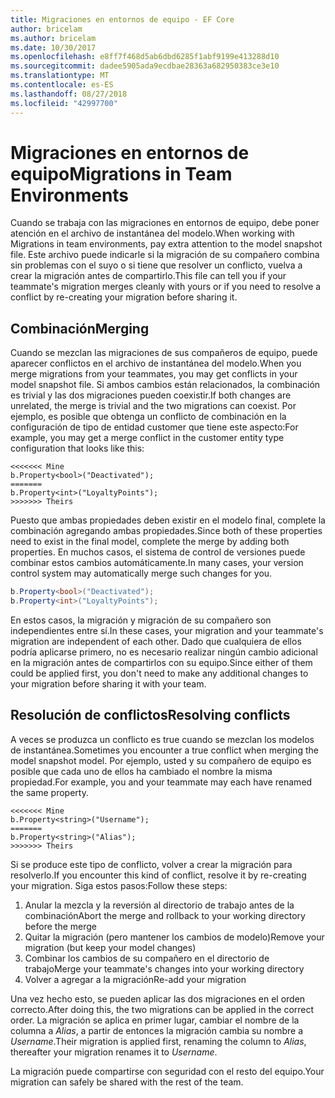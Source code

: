 ```yaml
---
title: Migraciones en entornos de equipo - EF Core
author: bricelam
ms.author: bricelam
ms.date: 10/30/2017
ms.openlocfilehash: e8ff7f468d5ab6dbd6285f1abf9199e413288d10
ms.sourcegitcommit: dadee5905ada9ecdbae28363a682950383ce3e10
ms.translationtype: MT
ms.contentlocale: es-ES
ms.lasthandoff: 08/27/2018
ms.locfileid: "42997700"
---
```

<a name="migrations-in-team-environments"></a><span data-ttu-id="02072-102">Migraciones en entornos de equipo</span><span class="sxs-lookup"><span data-stu-id="02072-102">Migrations in Team Environments</span></span>
===============================
<span data-ttu-id="02072-103">Cuando se trabaja con las migraciones en entornos de equipo, debe poner atención en el archivo de instantánea del modelo.</span><span class="sxs-lookup"><span data-stu-id="02072-103">When working with Migrations in team environments, pay extra attention to the model snapshot file.</span></span> <span data-ttu-id="02072-104">Este archivo puede indicarle si la migración de su compañero combina sin problemas con el suyo o si tiene que resolver un conflicto, vuelva a crear la migración antes de compartirlo.</span><span class="sxs-lookup"><span data-stu-id="02072-104">This file can tell you if your teammate's migration merges cleanly with yours or if you need to resolve a conflict by re-creating your migration before sharing it.</span></span>

<a name="merging"></a><span data-ttu-id="02072-105">Combinación</span><span class="sxs-lookup"><span data-stu-id="02072-105">Merging</span></span>
-------
<span data-ttu-id="02072-106">Cuando se mezclan las migraciones de sus compañeros de equipo, puede aparecer conflictos en el archivo de instantánea del modelo.</span><span class="sxs-lookup"><span data-stu-id="02072-106">When you merge migrations from your teammates, you may get conflicts in your model snapshot file.</span></span> <span data-ttu-id="02072-107">Si ambos cambios están relacionados, la combinación es trivial y las dos migraciones pueden coexistir.</span><span class="sxs-lookup"><span data-stu-id="02072-107">If both changes are unrelated, the merge is trivial and the two migrations can coexist.</span></span> <span data-ttu-id="02072-108">Por ejemplo, es posible que obtenga un conflicto de combinación en la configuración de tipo de entidad customer que tiene este aspecto:</span><span class="sxs-lookup"><span data-stu-id="02072-108">For example, you may get a merge conflict in the customer entity type configuration that looks like this:</span></span>

    <<<<<<< Mine
    b.Property<bool>("Deactivated");
    =======
    b.Property<int>("LoyaltyPoints");
    >>>>>>> Theirs

<span data-ttu-id="02072-109">Puesto que ambas propiedades deben existir en el modelo final, complete la combinación agregando ambas propiedades.</span><span class="sxs-lookup"><span data-stu-id="02072-109">Since both of these properties need to exist in the final model, complete the merge by adding both properties.</span></span> <span data-ttu-id="02072-110">En muchos casos, el sistema de control de versiones puede combinar estos cambios automáticamente.</span><span class="sxs-lookup"><span data-stu-id="02072-110">In many cases, your version control system may automatically merge such changes for you.</span></span>

``` csharp
b.Property<bool>("Deactivated");
b.Property<int>("LoyaltyPoints");
```

<span data-ttu-id="02072-111">En estos casos, la migración y migración de su compañero son independientes entre sí.</span><span class="sxs-lookup"><span data-stu-id="02072-111">In these cases, your migration and your teammate's migration are independent of each other.</span></span> <span data-ttu-id="02072-112">Dado que cualquiera de ellos podría aplicarse primero, no es necesario realizar ningún cambio adicional en la migración antes de compartirlos con su equipo.</span><span class="sxs-lookup"><span data-stu-id="02072-112">Since either of them could be applied first, you don't need to make any additional changes to your migration before sharing it with your team.</span></span>

<a name="resolving-conflicts"></a><span data-ttu-id="02072-113">Resolución de conflictos</span><span class="sxs-lookup"><span data-stu-id="02072-113">Resolving conflicts</span></span>
-------------------
<span data-ttu-id="02072-114">A veces se produzca un conflicto es true cuando se mezclan los modelos de instantánea.</span><span class="sxs-lookup"><span data-stu-id="02072-114">Sometimes you encounter a true conflict when merging the model snapshot model.</span></span> <span data-ttu-id="02072-115">Por ejemplo, usted y su compañero de equipo es posible que cada uno de ellos ha cambiado el nombre la misma propiedad.</span><span class="sxs-lookup"><span data-stu-id="02072-115">For example, you and your teammate may each have renamed the same property.</span></span>

    <<<<<<< Mine
    b.Property<string>("Username");
    =======
    b.Property<string>("Alias");
    >>>>>>> Theirs

<span data-ttu-id="02072-116">Si se produce este tipo de conflicto, volver a crear la migración para resolverlo.</span><span class="sxs-lookup"><span data-stu-id="02072-116">If you encounter this kind of conflict, resolve it by re-creating your migration.</span></span> <span data-ttu-id="02072-117">Siga estos pasos:</span><span class="sxs-lookup"><span data-stu-id="02072-117">Follow these steps:</span></span>

1. <span data-ttu-id="02072-118">Anular la mezcla y la reversión al directorio de trabajo antes de la combinación</span><span class="sxs-lookup"><span data-stu-id="02072-118">Abort the merge and rollback to your working directory before the merge</span></span>
2. <span data-ttu-id="02072-119">Quitar la migración (pero mantener los cambios de modelo)</span><span class="sxs-lookup"><span data-stu-id="02072-119">Remove your migration (but keep your model changes)</span></span>
3. <span data-ttu-id="02072-120">Combinar los cambios de su compañero en el directorio de trabajo</span><span class="sxs-lookup"><span data-stu-id="02072-120">Merge your teammate's changes into your working directory</span></span>
4. <span data-ttu-id="02072-121">Volver a agregar a la migración</span><span class="sxs-lookup"><span data-stu-id="02072-121">Re-add your migration</span></span>

<span data-ttu-id="02072-122">Una vez hecho esto, se pueden aplicar las dos migraciones en el orden correcto.</span><span class="sxs-lookup"><span data-stu-id="02072-122">After doing this, the two migrations can be applied in the correct order.</span></span> <span data-ttu-id="02072-123">La migración se aplica en primer lugar, cambiar el nombre de la columna a *Alias*, a partir de entonces la migración cambia su nombre a *Username*.</span><span class="sxs-lookup"><span data-stu-id="02072-123">Their migration is applied first, renaming the column to *Alias*, thereafter your migration renames it to *Username*.</span></span>

<span data-ttu-id="02072-124">La migración puede compartirse con seguridad con el resto del equipo.</span><span class="sxs-lookup"><span data-stu-id="02072-124">Your migration can safely be shared with the rest of the team.</span></span>
